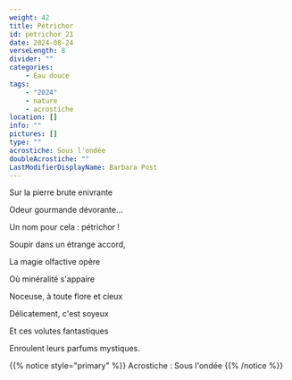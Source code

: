 ```yaml
---
weight: 42
title: Pétrichor
id: petrichor_21
date: 2024-08-24
verseLength: 8
divider: ""
categories:
    - Eau douce
tags:
    - "2024"
    - nature
    - acrostiche
location: []
info: ""
pictures: []
type: ""
acrostiche: Sous l'ondée
doubleAcrostiche: ""
LastModifierDisplayName: Barbara Post
---
```

Sur la pierre brute enivrante

Odeur gourmande dévorante...

Un nom pour cela : pétrichor !

Soupir dans un étrange accord,

La magie olfactive opère

Où minéralité s'appaire

Noceuse, à toute flore et cieux

Délicatement, c'est soyeux

Et ces volutes fantastiques

Enroulent leurs parfums mystiques.

<!-- FM:Snippet:Start data:{"id":"_simpleNotice","fields":[{"name":"content","value":"Acrostiche : Sous l'ondée"}]} -->
{{% notice style="primary" %}}
Acrostiche : Sous l'ondée
{{% /notice %}}
<!-- FM:Snippet:End -->